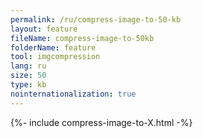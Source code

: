 ```yaml
---
permalink: /ru/compress-image-to-50-kb
layout: feature
fileName: compress-image-to-50kb
folderName: feature
tool: imgcompression
lang: ru
size: 50
type: kb
nointernationalization: true
---
```

{%- include compress-image-to-X.html -%}
      